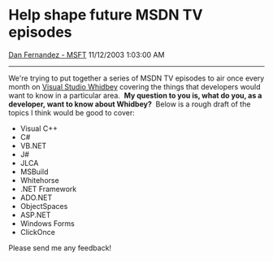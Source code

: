 <div id="page">

# Help shape future MSDN TV episodes

[Dan Fernandez -
MSFT](https://social.msdn.microsoft.com/profile/Dan%20Fernandez%20-%20MSFT)
11/12/2003 1:03:00 AM

-----

<div id="content">

We're trying to put together a series of MSDN TV episodes to air once
every month on [Visual Studio
Whidbey](http://msdn.microsoft.com/vstudio/productinfo/roadmap.aspx)
covering the things that developers would want to know in a particular
area.  **<span class="underline">My question to you is, what do you, as
a developer, want to know about Whidbey?</span>**  Below is a rough
draft of the topics I think would be good to cover: 

  - Visual C++
  - C\#
  - VB.NET
  - J\#
  - JLCA
  - MSBuild
  - Whitehorse
  - .NET Framework
  - ADO.NET
  - ObjectSpaces
  - ASP.NET
  - Windows Forms
  - ClickOnce

Please send me any feedback\!

</div>

</div>
